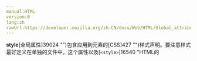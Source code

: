 ```yaml
---
manual:HTML
version:0
lang:zh
rawUrl:https://developer.mozilla.org/zh-CN/docs/Web/HTML/Global_attributes/style
---
```






**style**[全局属性]39024 "")包含应用到元素的[CSS]427 "")样式声明。要注意样式最好定义在单独的文件中。这个属性以及[`<style>`]16540 "HTML的<style>元素包含了文档的样式化信息或者文档的一部分。指定的样式化星系包含的该元素内，通常是CSS的格式。")元素的主要目的是快速装饰。例如用于测试目的。



**用法注解：**这个属性不能用于传递语义信息。即使所有样式都移除了，页面也应该保留正确语义。通常它不应用于隐藏不相关的信息；这应该使用[**hidden**]39872 "")属性来实现。



## 规范<a name="规范"></a>

Specification | Status | Comment 
[HTML Living Standard<br></br><small>style</small>]39873 "") | Living Standard | No change from latest snapshot,[HTML 5.1]11883 "HTML 5.1") 
[HTML 5.1<br></br><small>style</small>]39874 "") | Recommendation | Snapshot of[HTML Living Standard]11885 "HTML Living Standard"), no change from[HTML5]12136 "HTML5") 
[HTML5<br></br><small>style</small>]39875 "") | Recommendation | Snapshot of[HTML Living Standard]11885 "HTML Living Standard"). From[HTML 4.01 Specification]12545 "HTML 4.01 Specification"), it is now a true global attribute. 
[HTML 4.01 Specification<br></br><small>style</small>]39876 "") | Recommendation | Supported on all elements but[`<base>`]12162 "HTML <base> 元素 指定用于一个文档中包含的所有相对URL的基本URL。一份中只能有一个<base>元素。"),[`<basefont>`]38787 "HTML标签用来设置文档的默认字体大小。使用<font>可以相对于默认字体大小进行变化。"),[`<head>`]8648 "HTML head 元素 规定文档相关的通用信息（元数据），包括文档的标题，文档的样式和脚本的链接（定义）等。"),[`<html>`]12547 "HTML <html> 元素 表示一个HTML文档的根（顶级元素），所所以它也被称为根元素。其他所有其他元素必须是此元素的后代。"),[`<meta>`]26137 "HTML <meta> 元素表示那些不能由其它HTML元相关元素 (<base>, <link>, <script>, <style> 或 <title>) 之一表示的任何元数据信息."),[`<param>`]38830 "HTML <param> 元素(或 HTML Parameter 元素) 定义了 <object>的参数"),[`<script>`]8665 "HTML <script> 元素用于嵌入或引用可执行脚本。"),[`<style>`]16540 "HTML的<style>元素包含了文档的样式化信息或者文档的一部分。指定的样式化星系包含的该元素内，通常是CSS的格式。"), and[`<title>`]38841 "HTML <title> 元素 定义文档的标题，显示在浏览器的标题栏或标签页上。它只可以包含文本，若是包含有标签，则包含的任何标签都不会被解释。"). 
[CSS Style Attributes]39877 "CSS Style Attributes") | Recommendation | Defines the content of the`style`attribute. 


## 浏览器兼容性<a name="浏览器兼容性"></a>


**[We&#39;re converting our compatibility data into a machine-readable JSON format]3344 "")**. This compatibility table still uses the old format, because we haven&#39;t yet converted the data it contains.**[Find out how you can help!]3392 "")**


* 
* 

Feature | Chrome | Firefox (Gecko) | Internet Explorer | Opera | Safari 
Basic support | (Yes) | (Yes) | (Yes) | (Yes) | (Yes) 




## 另见<a name="另见"></a>

* 所有[全局属性]39024 "")



